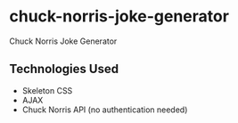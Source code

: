# chuck-norris-joke-generator
Chuck Norris Joke Generator

## Technologies Used

- Skeleton CSS
- AJAX
- Chuck Norris API (no authentication needed)
